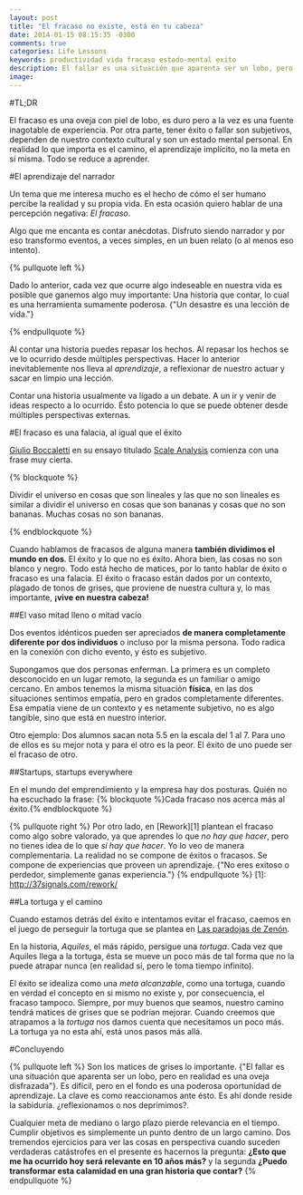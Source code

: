 ```yaml
---
layout: post
title: "El fracaso no existe, está en tu cabeza"
date: 2014-01-15 08:15:35 -0300
comments: true
categories: Life Lessons
keywords: productividad vida fracaso estado-mental exito
description: El fallar es una situación que aparenta ser un lobo, pero en realidad es una oveja disfrazada. No hay que buscar el éxito, tampoco temer al fracaso. El verdadero foco es la experiencia.
image: 
---
```


#TL;DR

El fracaso es una oveja con piel de lobo, es duro pero a la vez es una fuente inagotable de experiencia. Por otra parte, tener éxito o fallar son subjetivos, dependen de nuestro contexto cultural y son un estado mental personal. En realidad lo que importa es el camino, el aprendizaje implícito, no la meta en sí misma. Todo se reduce a aprender.

#El aprendizaje del narrador

Un tema que me interesa mucho es el hecho de cómo el ser humano percibe la realidad y su propia vida. En esta ocasión quiero hablar de una percepción negativa: *El fracaso*.

<!-- more -->

Algo que me encanta es contar anécdotas. Disfruto siendo narrador y por eso transformo eventos, a veces simples, en un buen relato (o al menos eso intento).

{% pullquote left %}

Dado lo anterior, cada vez que ocurre algo indeseable en nuestra vida es posible que ganemos algo muy importante: Una historia que contar, lo cual es una herramienta sumamente poderosa. {"Un desastre es una lección de vida."}

{% endpullquote %}

Al contar una historia puedes repasar los hechos. Al repasar los hechos se ve lo ocurrido desde múltiples perspectivas. Hacer lo anterior inevitablemente nos lleva al *aprendizaje*, a reflexionar de nuestro actuar y sacar en limpio una lección. 

Contar una historia usualmente va ligado a un debate. A un ir y venir de ideas respecto a lo ocurrido. Ésto potencia lo que se puede obtener desde múltiples perspectivas externas.

#El fracaso es una falacia, al igual que el éxito

[Giulio Boccaletti][4] en su ensayo titulado [Scale Analysis][3] comienza con una frase muy cierta.

{% blockquote %}

Dividir el universo en cosas que son lineales y las que no son lineales es similar a dividir el universo en cosas que son bananas y cosas que no son bananas. Muchas cosas no son bananas.

{% endblockquote %}

Cuando hablamos de fracasos de alguna manera **también dividimos el mundo en dos**. El éxito y lo que no es éxito. Ahora bien, las cosas no son blanco y negro. Todo está hecho de matices, por lo tanto hablar de éxito o fracaso es una falacia. El éxito o fracaso están dados por un contexto, plagado de tonos de grises, que proviene de nuestra cultura y, lo mas importante, **¡vive en nuestra cabeza!**

[3]: http://www.edge.org/q2011/q11_7.html
[4]: http://www.edge.org/memberbio/giulio_boccaletti

##El vaso mitad lleno o mitad vacío

Dos eventos idénticos pueden ser apreciados **de manera completamente diferente por dos individuos** o incluso por la misma persona. Todo radica en la conexión con dicho evento, y ésto es subjetivo. 

Supongamos que dos personas enferman. La primera es un completo desconocido en un lugar remoto, la segunda es un familiar o amigo cercano. En ambos tenemos la misma situación **física**, en las dos situaciones sentimos empatía, pero en grados completamente diferentes. Esa empatía viene de un contexto y es netamente subjetivo, no es algo tangible, sino que está en nuestro interior.

Otro ejemplo: Dos alumnos sacan nota 5.5 en la escala del 1 al 7. Para uno de ellos es su mejor nota y para el otro es la peor. El éxito de uno puede ser el fracaso de otro.

##Startups, startups everywhere

En el mundo del emprendimiento y la empresa hay dos posturas. Quién no ha escuchado la frase:
{% blockquote %}Cada fracaso nos acerca más al éxito.{% endblockquote %}

{% pullquote right %}
Por otro lado, en [Rework][1] plantean el fracaso como algo sobre valorado, ya que aprendes lo que *no hay que hacer*, pero no tienes idea de lo que *sí hay que hacer*. Yo lo veo de manera complementaria. La realidad no se compone de éxitos o fracasos. Se compone de experiencias que proveen un aprendizaje. {"No eres exitoso o perdedor, simplemente ganas experiencia."}
{% endpullquote %}
[1]: http://37signals.com/rework/

##La tortuga y el camino

Cuando estamos detrás del éxito e intentamos evitar el fracaso, caemos en el juego de perseguir la tortuga que se plantea en [Las paradojas de Zenón][2].

[2]: http://es.wikipedia.org/wiki/Paradojas_de_Zen%C3%B3n

En la historia, *Aquiles*, el más rápido, persigue una *tortuga*. Cada vez que Aquiles llega a la tortuga, ésta se mueve un poco más de tal forma que no la puede atrapar nunca (en realidad sí, pero le toma tiempo infinito).

El éxito se idealiza como una *meta alcanzable*, como una tortuga, cuando en verdad el concepto en si mismo no existe y, por consecuencia, el fracaso tampoco. Siempre, por muy buenos que seamos, nuestro camino tendrá matices de grises que se podrían mejorar. Cuando creemos que atrapamos a la *tortuga* nos damos cuenta que necesitamos un poco más. La tortuga ya no esta ahí, está unos pasos más allá.

#Concluyendo

{% pullquote left %}
Son los matices de grises lo importante. {"El fallar es una situación que aparenta ser un lobo, pero en realidad es una oveja disfrazada"}. Es difícil, pero en el fondo es una poderosa oportunidad de aprendizaje. La clave es como reaccionamos ante ésto. Es ahí donde reside la sabiduría. ¿reflexionamos o nos deprimimos?.

Cualquier meta de mediano o largo plazo pierde relevancia en el tiempo. Cumplir objetivos es simplemente un punto dentro de un largo camino. Dos tremendos ejercicios para ver las cosas en perspectiva cuando suceden verdaderas catástrofes en el presente es hacernos la pregunta: **¿Esto que me ha ocurrido hoy será relevante en 10 años más?** y la segunda **¿Puedo transformar esta calamidad en una gran historia que contar?**
{% endpullquote %}

